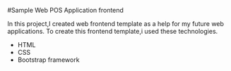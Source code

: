 #Sample Web POS Application frontend

In this project,I created web frontend template as a help for my future web applications.
To create this frontend template,i used these technologies.

- HTML
- CSS
- Bootstrap framework